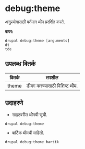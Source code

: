 # debug:theme
अनुप्रयोगासाठी वर्तमान थीम प्रदर्शित करते.

**वापर:**
```
drupal debug:theme [arguments]
dt
tde
```

## उपलब्ध वितर्क
वितर्क | तपशील
---------|-------------
theme | डीबग करण्यासाठी विशिष्ट थीम.

## उदाहरणे
* साइटवरील थीमची सूची.
```
drupal debug:theme
```
* बार्टिक थीमची माहिती.
```
drupal debug:theme bartik
```
